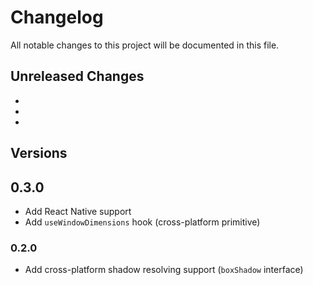 # Changelog

All notable changes to this project will be documented in this file.

## Unreleased Changes

- 
- 
- 

## Versions

## 0.3.0

- Add React Native support
- Add `useWindowDimensions` hook (cross-platform primitive)

### 0.2.0

- Add cross-platform shadow resolving support (`boxShadow` interface)
